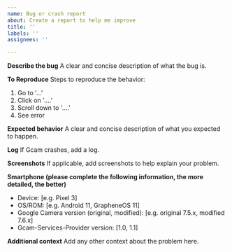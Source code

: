 ```yaml
---
name: Bug or crash report
about: Create a report to help me improve
title: ''
labels: ''
assignees: ''

---
```


**Describe the bug**
A clear and concise description of what the bug is.

**To Reproduce**
Steps to reproduce the behavior:
1. Go to '...'
2. Click on '....'
3. Scroll down to '....'
4. See error

**Expected behavior**
A clear and concise description of what you expected to happen.

**Log**
If Gcam crashes, add a log.

**Screenshots**
If applicable, add screenshots to help explain your problem.

**Smartphone (please complete the following information, the more detailed, the better)**
 - Device: [e.g. Pixel 3]
 - OS/ROM: [e.g. Android 11, GrapheneOS 11]
 - Google Camera version (original, modified): [e.g. original 7.5.x, modified 7.6.x]
 - Gcam-Services-Provider version: [1.0, 1.1]

**Additional context**
Add any other context about the problem here.

